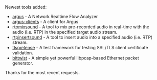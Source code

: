 Newest tools added: 
* [argus](http://www.qosient.com/argus/index.shtml) - A Network Realtime Flow Analyzer
* [argus-clients](http://www.qosient.com/argus/index.shtml) - A client for Argus
* [rtpmixsound](http://www.hackingvoip.com/sec_tools.html) - A tool to mix pre-recorded audio in real-time with the audio (i.e. RTP) in the specified target audio stream.
* [rtpinsertsound](http://www.hackingvoip.com/sec_tools.html) - A tool to insert audio into a specified audio (i.e. RTP) stream.
* [tlspretense](https://github.com/iSECPartners/tlspretense) - A test framework for testing SSL/TLS client certificate validation.
* [bittwist](http://bittwist.sourceforge.net/index.html) - A simple yet powerful libpcap-based Ethernet packet generator.

Thanks for the most recent requests.
